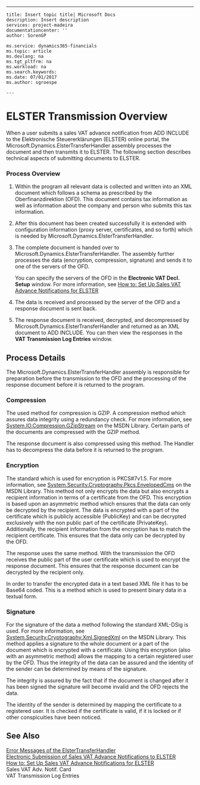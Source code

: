 ---
    title: Insert topic title| Microsoft Docs
    description: Insert description
    services: project-madeira
    documentationcenter: ''
    author: SorenGP

    ms.service: dynamics365-financials
    ms.topic: article
    ms.devlang: na
    ms.tgt_pltfrm: na
    ms.workload: na
    ms.search.keywords:
    ms.date: 07/01/2017
    ms.author: sgroespe

    ---
# ELSTER Transmission Overview
When a user submits a sales VAT advance notification from ADD INCLUDE<!--[!INCLUDE[navnow](../../includes/navnow_md.md)]--> to the Elektronische Steuererklärungen \(ELSTER\) online portal, the Microsoft.Dynamics.ElsterTransferHandler assembly processes the document and then transmits it to ELSTER. The following section describes technical aspects of submitting documents to ELSTER.  
  
### Process Overview  
  
1.  Within the program all relevant data is collected and written into an XML document which follows a schema as prescribed by the Oberfinanzdirektion \(OFD\). This document contains tax information as well as information about the company and person who submits this tax information.  
  
2.  After this document has been created successfully it is extended with configuration information \(proxy server, certificates, and so forth\) which is needed by Microsoft.Dynamics.ElsterTransferHandler.  
  
3.  The complete document is handed over to Microsoft.Dynamics.ElsterTransferHandler. The assembly further processes the data \(encryption, compression, signature\) and sends it to one of the servers of the OFD.  
  
     You can specify the servers of the OFD in the **Electronic VAT Decl. Setup** window. For more information, see [How to: Set Up Sales VAT Advance Notifications for ELSTER](../FullExperience/how-to-set-up-sales-vat-advance-notifications-for-elster.md)  
  
4.  The data is received and processed by the server of the OFD and a response document is sent back.  
  
5.  The response document is received, decrypted, and decompressed by Microsoft.Dynamics.ElsterTransferHandler and returned as an XML document to ADD INCLUDE<!--[!INCLUDE[navnow](../../includes/navnow_md.md)]-->. You can then view the responses in the **VAT Transmission Log Entries** window.  
  
## Process Details  
 The Microsoft.Dynamics.ElsterTransferHandler assembly is responsible for preparation before the transmission to the OFD and the processing of the response document before it is returned to the program.  
  
### Compression  
 The used method for compression is GZIP. A compression method which assures data integrity using a redundancy check. For more information, see [System.IO.Compression.GZipStream](http://go.microsoft.com/fwlink/?LinkId=200710) on the MSDN Library. Certain parts of the documents are compressed with the GZIP method.  
  
 The response document is also compressed using this method. The Handler has to decompress the data before it is returned to the program.  
  
### Encryption  
 The standard which is used for encryption is PKCS\#7v1.5. For more information, see [System.Security.Cryptography.Pkcs.EnvelopedCms](http://go.microsoft.com/fwlink/?LinkId=200708) on the MSDN Library. This method not only encrypts the data but also encrypts a recipient information in terms of a certificate from the OFD. This encryption is based upon an asymmetric method which ensures that the data can only be decrypted by the recipient. The data is encrypted with a part of the certificate which is publicly accessible \(PublicKey\) and can be decrypted exclusively with the non public part of the certificate \(PrivateKey\). Additionally, the recipient information from the encryption has to match the recipient certificate. This ensures that the data only can be decrypted by the OFD.  
  
 The response uses the same method. With the transmission the OFD receives the public part of the user certificate which is used to encrypt the response document. This ensures that the response document can be decrypted by the recipient only.  
  
 In order to transfer the encrypted data in a text based XML file it has to be Base64 coded. This is a method which is used to present binary data in a textual form.  
  
### Signature  
 For the signature of the data a method following the standard XML-DSig is used. For more information, see [System.Security.Cryptography.Xml.SignedXml](http://go.microsoft.com/fwlink/?LinkId=200709) on the MSDN Library. This method applies a signature to the whole document or a part of the document which is encrypted with a certificate. Using this encryption \(also with an asymmetric method\) allows the mapping to a certain registered user by the OFD. Thus the integrity of the data can be assured and the identity of the sender can be determined by means of the signature.  
  
 The integrity is assured by the fact that if the document is changed after it has been signed the signature will become invalid and the OFD rejects the data.  
  
 The identity of the sender is determined by mapping the certificate to a registered user. It is checked if the certificate is valid, if it is locked or if other conspicuities have been noticed.  
  
## See Also  
 [Error Messages of the ElsterTransferHandler](../FullExperience/error-messages-of-the-elstertransferhandler.md)   
 [Electronic Submission of Sales VAT Advance Notifications to ELSTER](../FullExperience/electronic-submission-of-sales-vat-advance-notifications-to-elster.md)   
 [How to: Set Up Sales VAT Advance Notifications for ELSTER](../FullExperience/how-to-set-up-sales-vat-advance-notifications-for-elster.md)   
 Sales VAT Adv. Notif. Card   
 VAT Transmission Log Entries